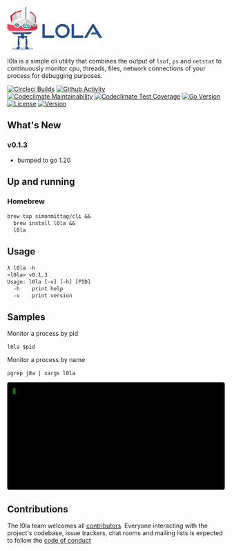 ![](l0la-100.png)

l0la is a simple cli utility that combines the output of `lsof`, `ps` and `netstat` to continuously monitor cpu, 
threads, files, network connections of your process for debugging purposes.

[![Circleci Builds](https://circleci.com/gh/simonmittag/l0la.svg?style=shield)](https://circleci.com/gh/simonmittag/l0la)
[![Github Activity](https://img.shields.io/github/commit-activity/m/simonmittag/mse6)](https://img.shields.io/github/commit-activity/m/simonmittag/l0la)  
[![Codeclimate Maintainability](https://api.codeclimate.com/v1/badges/4f80639bc17c6987eb05/maintainability)](https://codeclimate.com/github/simonmittag/l0la/maintainability)
[![Codeclimate Test Coverage](https://api.codeclimate.com/v1/badges/4f80639bc17c6987eb05/test_coverage)](https://codeclimate.com/github/simonmittag/l0la/test_coverage)
[![Go Version](https://img.shields.io/github/go-mod/go-version/simonmittag/l0la)](https://img.shields.io/github/go-mod/go-version/simonmittag/l0la)
[![License](https://img.shields.io/badge/License-Apache%202.0-blue.svg)](https://opensource.org/licenses/Apache-2.0)
[![Version](https://img.shields.io/badge/version-0.1.3-orange)](https://github.com/simonmittag/l0la/releases/tag/v0.1.3)

## What's New
### v0.1.3
* bumped to go 1.20

## Up and running
### Homebrew
```
brew tap simonmittag/cli &&
  brew install l0la &&
  l0la 
```

## Usage
```
λ l0la -h
<l0la> v0.1.3
Usage: l0la [-v] [-h] [PID]
  -h    print help
  -v    print version
```

## Samples

Monitor a process by pid
```
l0la $pid
```

Monitor a process by name
```
pgrep j8a | xargs l0la
```

![](terminal.gif)

## Contributions
The l0la team welcomes all [contributors](https://github.com/simonmittag/mse6/blob/master/CONTRIBUTING.md). Everyone interacting with the project's codebase, issue trackers, chat rooms and mailing lists
is expected to follow the [code of conduct](https://github.com/simonmittag/mse6/blob/master/CODE_OF_CONDUCT.md)
